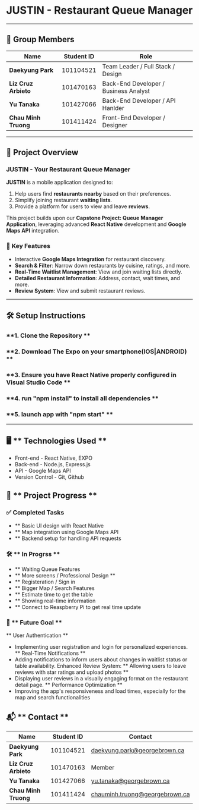 # **JUSTIN - Restaurant Queue Manager**

---

## 📌 **Group Members**

| **Name**                | **Student ID** | **Role**                              |
|-------------------------|----------------|---------------------------------------|
| **Daekyung Park**       | 101104521      | Team Leader / Full Stack / Design     |
| **Liz Cruz Arbieto**    | 101470163      | Back-End Developer / Business Analyst |
| **Yu Tanaka**           | 101427066      | Back-End Developer / API Hanlder      |
| **Chau Minh Truong**    | 101411424      | Front-End Developer / Designer        |

---

## 🚀 **Project Overview**

### **JUSTIN - Your Restaurant Queue Manager**  
**JUSTIN** is a mobile application designed to:  
1. Help users find **restaurants nearby** based on their preferences.  
2. Simplify joining restaurant **waiting lists**.  
3. Provide a platform for users to view and leave **reviews**.

This project builds upon our **Capstone Project: Queue Manager Application**, leveraging advanced **React Native** development and **Google Maps API** integration.  

### 🌟 **Key Features**
- Interactive **Google Maps Integration** for restaurant discovery.  
- **Search & Filter**: Narrow down restaurants by cuisine, ratings, and more.  
- **Real-Time Waitlist Management**: View and join waiting lists directly.  
- **Detailed Restaurant Information**: Address, contact, wait times, and more.  
- **Review System**: View and submit restaurant reviews.  


---

## 🛠️ **Setup Instructions**

### **1. Clone the Repository **
### **2. Download The Expo on your smartphone(IOS|ANDROID) **
### **3. Ensure you have React Native properly configured in Visual Studio Code **
### **4. run "npm install" to install all dependencies **
### **5. launch app with "npm start" **


---

## 🖥️ ** Technologies Used **
- Front-end - React Native, EXPO
- Back-end  - Node.js, Express.js
- API       - Google Maps API
- Version Control - Git, Github


## 📅 ** Project Progress **

### ✅ Completed Tasks
- ** Basic UI design with React Native
- ** Map integration using Google Maps API
- ** Backend setup for handling API requests

### 🛠️ ** In Progrss **
- ** Waiting Queue Features
- ** More screens / Professional Design **
- ** Registeration / Sign in
- ** Bigger Map / Search Features
- ** Estimate time to get the table
- ** Showing real-time information
- ** Connect to Reaspberry Pi to get real time update



### 🎯 ** Future Goal ** 
** User Authentication ** 
- Implementing user registration and login for personalized experiences.
** Real-Time Notifications **
- Adding notifications to inform users about changes in waitlist status or table availability.
Enhanced Review System:
** Allowing users to leave reviews with star ratings and upload photos **
- Displaying user reviews in a visually engaging format on the restaurant detail page.
** Performance Optimization **
- Improving the app's responsiveness and load times, especially for the map and search functionalities







## 📬 ** Contact **  
| **Name**                | **Student ID** | **Contact**                       |
|-------------------------|----------------|-----------------------------------|
| **Daekyung Park**       | 101104521      | daekyung.park@georgebrown.ca      |
| **Liz Cruz Arbieto**    | 101470163      | Member                            |
| **Yu Tanaka**           | 101427066      | yu.tanaka@georgebrown.ca          |
| **Chau Minh Truong**    | 101411424      | chauminh.truong@georgebrown.ca    |

